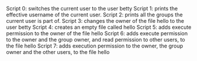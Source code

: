 Script 0: switches the current user to the user betty
Script 1: prints the effective username of the current user.
Script 2: prints all the groups the current user is part of.
Script 3: changes the owner of the file hello to the user betty
Script 4: creates an empty file called hello
Script 5: adds execute permission to the owner of the file hello
Script 6: adds execute permission to the owner and the group owner, and read permission to other users, to the file hello
Script 7: adds execution permission to the owner, the group owner and the other users, to the file hello
